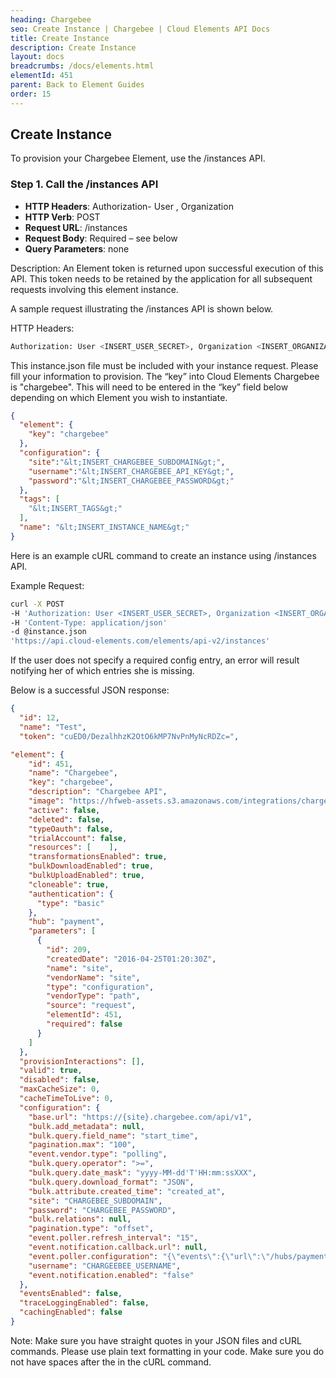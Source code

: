 ```yaml
---
heading: Chargebee
seo: Create Instance | Chargebee | Cloud Elements API Docs
title: Create Instance
description: Create Instance
layout: docs
breadcrumbs: /docs/elements.html
elementId: 451
parent: Back to Element Guides
order: 15
---
```


## Create Instance

To provision your Chargebee Element, use the /instances API.

### Step 1. Call the /instances API

* __HTTP Headers__: Authorization- User <user secret>, Organization <organization secret>
* __HTTP Verb__: POST
* __Request URL__: /instances
* __Request Body__: Required – see below
* __Query Parameters__: none

Description: An Element token is returned upon successful execution of this API. This token needs to be retained by the application for all subsequent requests involving this element instance.

A sample request illustrating the /instances API is shown below.

HTTP Headers:

```bash
Authorization: User <INSERT_USER_SECRET>, Organization <INSERT_ORGANIZATION_SECRET>

```
This instance.json file must be included with your instance request.  Please fill your information to provision.  The “key” into Cloud Elements Chargebee is "chargebee".  This will need to be entered in the “key” field below depending on which Element you wish to instantiate.

```json
{
  "element": {
    "key": "chargebee"
  },
  "configuration": {
    "site":"&lt;INSERT_CHARGEBEE_SUBDOMAIN&gt;",
    "username":"&lt;INSERT_CHARGEBEE_API_KEY&gt;",
    "password":"&lt;INSERT_CHARGEBEE_PASSWORD&gt;"
  },
  "tags": [
    "&lt;INSERT_TAGS&gt;"
  ],
  "name": "&lt;INSERT_INSTANCE_NAME&gt;"
}
```

Here is an example cURL command to create an instance using /instances API.

Example Request:

```bash
curl -X POST
-H 'Authorization: User <INSERT_USER_SECRET>, Organization <INSERT_ORGANIZATION_SECRET>'
-H 'Content-Type: application/json'
-d @instance.json
'https://api.cloud-elements.com/elements/api-v2/instances'
```

If the user does not specify a required config entry, an error will result notifying her of which entries she is missing.

Below is a successful JSON response:

```json
{
  "id": 12,
  "name": "Test",
  "token": "cuED0/DezalhhzK2OtO6kMP7NvPnMyNcRDZc=",

"element": {
    "id": 451,
    "name": "Chargebee",
    "key": "chargebee",
    "description": "Chargebee API",
    "image": "https://hfweb-assets.s3.amazonaws.com/integrations/chargebee.png",
    "active": false,
    "deleted": false,
    "typeOauth": false,
    "trialAccount": false,
    "resources": [    ],
    "transformationsEnabled": true,
    "bulkDownloadEnabled": true,
    "bulkUploadEnabled": true,
    "cloneable": true,
    "authentication": {
      "type": "basic"
    },
    "hub": "payment",
    "parameters": [
      {
        "id": 209,
        "createdDate": "2016-04-25T01:20:30Z",
        "name": "site",
        "vendorName": "site",
        "type": "configuration",
        "vendorType": "path",
        "source": "request",
        "elementId": 451,
        "required": false
      }
    ]
  },
  "provisionInteractions": [],
  "valid": true,
  "disabled": false,
  "maxCacheSize": 0,
  "cacheTimeToLive": 0,
  "configuration": {
    "base.url": "https://{site}.chargebee.com/api/v1",
    "bulk.add_metadata": null,
    "bulk.query.field_name": "start_time",
    "pagination.max": "100",
    "event.vendor.type": "polling",
    "bulk.query.operator": ">=",
    "bulk.query.date_mask": "yyyy-MM-dd'T'HH:mm:ssXXX",
    "bulk.query.download_format": "JSON",
    "bulk.attribute.created_time": "created_at",
    "site": "CHARGEBEE_SUBDOMAIN",
    "password": "CHARGEBEE_PASSWORD",
    "bulk.relations": null,
    "pagination.type": "offset",
    "event.poller.refresh_interval": "15",
    "event.notification.callback.url": null,
    "event.poller.configuration": "{\"events\":{\"url\":\"/hubs/payment/events?where=start_time='${epoch}'\",\"idField\":\"\"}}",
    "username": "CHARGEEBEE_USERNAME",
    "event.notification.enabled": "false"
  },
  "eventsEnabled": false,
  "traceLoggingEnabled": false,
  "cachingEnabled": false
}
```

Note:  Make sure you have straight quotes in your JSON files and cURL commands.  Please use plain text formatting in your code.  Make sure you do not have spaces after the in the cURL command.
